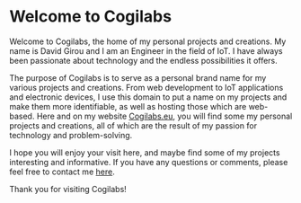 # Welcome to Cogilabs
Welcome to Cogilabs, the home of my personal projects and creations. My name is David Girou and I am an Engineer in the field of IoT. I have always been passionate about technology and the endless possibilities it offers.

The purpose of Cogilabs is to serve as a personal brand name for my various projects and creations. From web development to IoT applications and electronic devices, I use this domain to put a name on my projects and make them more identifiable, as well as hosting those which are web-based.
Here and on my website [Cogilabs.eu](https://cogilabs.eu/), you will find some my personal projects and creations, all of which are the result of my passion for technology and problem-solving.

I hope you will enjoy your visit here, and maybe find some of my projects interesting and informative. If you have any questions or comments, please feel free to contact me [here](https://cogilabs.eu/contact.html).

Thank you for visiting Cogilabs!
